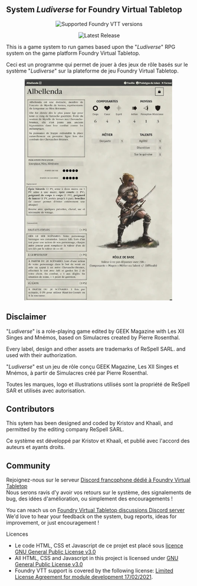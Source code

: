 
<h2>System <em>Ludiverse</em> for Foundry Virtual Tabletop</h2>

<div align="center">

![Supported Foundry VTT versions](https://img.shields.io/endpoint?url=https%3A%2F%2Ffoundryshields.com%2Fversion%3Fstyle%3Dflat%26url%3Dhttps%3A%2F%2Fraw.githubusercontent.com%2F12-Monkeys-Developers%2Fludiverse%2Fmaster%2Fsystem.json)

![Latest Release](https://img.shields.io/github/v/release/12-Monkeys-Developers/ludiverse?label=Latest%20release)

</div>

<p>This is a game system to run games based upon the "<em>Ludiverse</em>" RPG system on the game platform Foundry Virtual Tabletop.</p>

<p>Ceci est un programme qui permet de jouer à des jeux de rôle basés sur le système "<em>Ludiverse</em>" sur la plateforme de jeu Foundry Virtual Tabletop.</p>

<p style="margin-left: 10%;"> <img src="/assets/system-exemple1.webp" /></p>

<h2>Disclaimer</h2>
<p>"<em>Ludiverse</em>" is a role-playing game edited by GEEK Magazine with Les XII Singes and Mnémos, based on Simulacres created by Pierre Rosenthal.</p>

<p>Every label, design and other assets are trademarks of ReSpell SARL. and used with their authorization.</p>

<p>"<em>Ludiverse</em>" est un jeu de rôle conçu GEEK Magazine, Les XII Singes et Mnémos, à partir de Simulacres créé par Pierre Rosenthal.</p>

<p>Toutes les marques, logo et illustrations utilisés sont la propriété de ReSpell SAR et utilisés avec autorisation.</p>

<h2>Contributors</h2>
<p>This sytem has been designed and coded by Kristov and Khaali, and permitted by the editing company ReSpell SARL.
<p>Ce système est développé par Kristov et Khaali, et publié avec l'accord des auteurs et ayants droits.</p>

<h2>Community</h2>

<p>Rejoignez-nous sur le serveur <a href="https://discord.com/invite/pPSDNJk">Discord francophone dédié à Foundry Virtual Tabletop</a><br />
Nous serons ravis d'y avoir vos retours sur le système, des signalements de bug, des idées d'amélioration, ou simplement des encouragements !</p>

<p>You can reach us on <a href="https://discord.com/invite/5Fj2E42X">Foundry Virtual Tabletop discussions Discord server</a><br />
We'd love to hear your feedback on the system, bug reports, ideas for improvement, or just encouragement !</p>


</h2>Licences</h2>
<ul>
<li>Le code HTML, CSS et Javascript de ce projet est placé sous <a href="https://choosealicense.com/licenses/gpl-3.0/">licence GNU General Public License v3.0</a></li>

<li>All HTML, CSS and Javascript in this project is licensed under <a href="https://choosealicense.com/licenses/gpl-3.0/">GNU General Public License v3.0</a></li>

<li>Foundry VTT support is covered by the following license: <a href="https://foundryvtt.com/article/license/">Limited License Agreement for module development 17/02/2021</a>.</li>
</ul>
